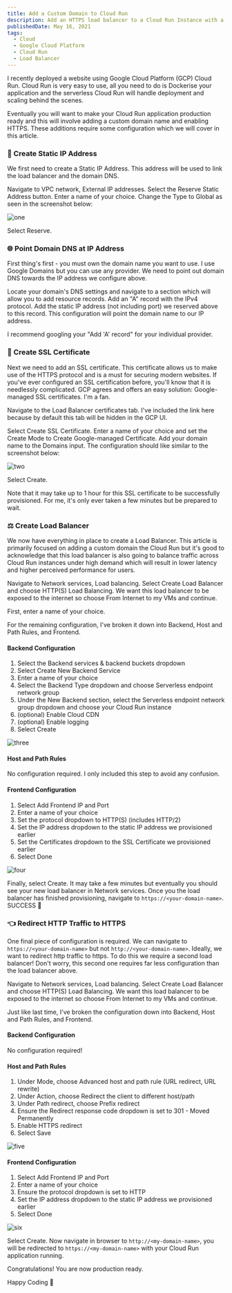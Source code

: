```yaml
---
title: Add a Custom Domain to Cloud Run
description: Add an HTTPS load balancer to a Cloud Run Instance with a Custom SSL Certified Domain Name
publishedDate: May 16, 2021
tags:
  - Cloud
  - Google Cloud Platform
  - Cloud Run
  - Load Balancer
---
```


I recently deployed a website using Google Cloud Platform (GCP) Cloud Run. Cloud Run is very easy to use, all you need to do is Dockerise your application and the serverless Cloud Run will handle deployment and scaling behind the scenes.

Eventually you will want to make your Cloud Run application production ready and this will involve adding a custom domain name and enabling HTTPS. These additions require some configuration which we will cover in this article.

### 📍 Create Static IP Address

We first need to create a Static IP Address. This address will be used to link the load balancer and the domain DNS.

Navigate to VPC network, External IP addresses. Select the Reserve Static Address button. Enter a name of your choice. Change the Type to Global as seen in the screenshot below:

![one](https://storage.googleapis.com/fergusfrl-blog/static_ip_address_6d4b6b4738/static_ip_address_6d4b6b4738.png)

Select Reserve.

### 🌐 Point Domain DNS at IP Address

First thing's first - you must own the domain name you want to use. I use Google Domains but you can use any provider. We need to point out domain DNS towards the IP address we configure above.

Locate your domain's DNS settings and navigate to a section which will allow you to add resource records. Add an "A" record with the IPv4 protocol. Add the static IP address (not including port) we reserved above to this record. This configuration will point the domain name to our IP address.

I recommend googling your "Add 'A' record" for your individual provider.

### 🔐 Create SSL Certificate

Next we need to add an SSL certificate. This certificate allows us to make use of the HTTPS protocol and is a must for securing modern websites. If you've ever configured an SSL certification before, you'll know that it is needlessly complicated. GCP agrees and offers an easy solution: Google-managed SSL certificates. I'm a fan.

Navigate to the Load Balancer certificates tab. I've included the link here because by default this tab will be hidden in the GCP UI.

Select Create SSL Certificate. Enter a name of your choice and set the Create Mode to Create Google-managed Certificate. Add your domain name to the Domains input. The configuration should like similar to the screenshot below:

![two](https://storage.googleapis.com/fergusfrl-blog/ssl_certificate_e7445e3465/ssl_certificate_e7445e3465.png)

Select Create.

Note that it may take up to 1 hour for this SSL certificate to be successfully provisioned. For me, it's only ever taken a few minutes but be prepared to wait.

### ⚖️ Create Load Balancer

We now have everything in place to create a Load Balancer. This article is primarily focused on adding a custom domain the Cloud Run but it's good to acknowledge that this load balancer is also going to balance traffic across Cloud Run instances under high demand which will result in lower latency and higher perceived performance for users.

Navigate to Network services, Load balancing. Select Create Load Balancer and choose HTTP(S) Load Balancing. We want this load balancer to be exposed to the internet so choose From Internet to my VMs and continue.

First, enter a name of your choice.

For the remaining configuration, I've broken it down into Backend, Host and Path Rules, and Frontend.

#### Backend Configuration

1. Select the Backend services & backend buckets dropdown
1. Select Create New Backend Service
1. Enter a name of your choice
1. Select the Backend Type dropdown and choose Serverless endpoint network group
1. Under the New Backend section, select the Serverless endpoint network group dropdown and choose your Cloud Run instance
1. (optional) Enable Cloud CDN
1. (optional) Enable logging
1. Select Create

![three](https://storage.googleapis.com/fergusfrl-blog/backend_configuration_3683259462/backend_configuration_3683259462.png)

#### Host and Path Rules

No configuration required. I only included this step to avoid any confusion.

#### Frontend Configuration

1. Select Add Frontend IP and Port
1. Enter a name of your choice
1. Set the protocol dropdown to HTTP(S) (includes HTTP/2)
1. Set the IP address dropdown to the static IP address we provisioned earlier
1. Set the Certificates dropdown to the SSL Certificate we provisioned earlier
1. Select Done

![four](https://storage.googleapis.com/fergusfrl-blog/frontend_configuration_734de889f5/frontend_configuration_734de889f5.png)

Finally, select Create. It may take a few minutes but eventually you should see your new load balancer in Network services. Once you the load balancer has finished provisioning, navigate to `https://<your-domain-name>`. SUCCESS 🥳

### 👈 Redirect HTTP Traffic to HTTPS

One final piece of configuration is required. We can navigate to `https://<your-domain-name>` but not `http://<your-domain-name>`. Ideally, we want to redirect http traffic to https. To do this we require a second load balancer! Don't worry, this second one requires far less configuration than the load balancer above.

Navigate to Network services, Load balancing. Select Create Load Balancer and choose HTTP(S) Load Balancing. We want this load balancer to be exposed to the internet so choose From Internet to my VMs and continue.

Just like last time, I've broken the configuration down into Backend, Host and Path Rules, and Frontend.

#### Backend Configuration

No configuration required!

#### Host and Path Rules

1. Under Mode, choose Advanced host and path rule (URL redirect, URL rewrite)
1. Under Action, choose Redirect the client to different host/path
1. Under Path redirect, choose Prefix redirect
1. Ensure the Redirect response code dropdown is set to 301 - Moved Permanently
1. Enable HTTPS redirect
1. Select Save

![five](https://storage.googleapis.com/fergusfrl-blog/host_and_path_rules_098bc9e3fc/host_and_path_rules_098bc9e3fc.png)

#### Frontend Configuration

1. Select Add Frontend IP and Port
1. Enter a name of your choice
1. Ensure the protocol dropdown is set to HTTP
1. Set the IP address dropdown to the static IP address we provisioned earlier
1. Select Done

![six](https://storage.googleapis.com/fergusfrl-blog/http_frontend_configuration_5e2b16e457/http_frontend_configuration_5e2b16e457.png)

Select Create. Now navigate in browser to `http://<my-domain-name>`, you will be redirected to `https://<my-domain-name>` with your Cloud Run application running.

Congratulations! You are now production ready.

Happy Coding 🎉
